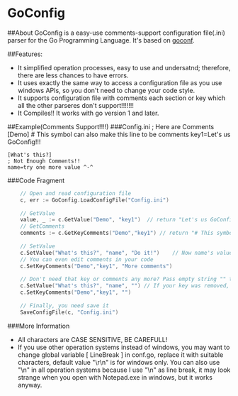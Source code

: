 GoConfig
========
##About
GoConfig is a easy-use comments-support configuration file(.ini) parser for the Go Programming Language.
It's based on [goconf](http://code.google.com/p/goconf/).

##Features:
- It simplified operation processes, easy to use and undersatnd; therefore, there are less chances to have errors. 
- It uses exactly the same way to access a configuration file as you use windows APIs, so you don't need to change your code style.
- It supports configuration file with comments each section or key which all the other parseres don't support!!!!!!!
- It Compiles!! It works with go version 1 and later.

##Example(Comments Support!!!!)
###Config.ini
	; Here are Comments
	[Demo]
	# This symbol can also make this line to be comments
	key1=Let's us GoConfig!!!
	
	[What's this?]
	; Not Enough Comments!!
	name=try one more value ^-^
###Code Fragment
```go
	// Open and read configuration file
	c, err := GoConfig.LoadConfigFile("Config.ini")
	
	// GetValue
	value, _ := c.GetValue("Demo", "key1")	// return "Let's us GoConfig!!!"
	// GetComments
	comments := c.GetKeyComments("Demo","key1")	// return "# This symbol can also make this line to be comments"
	
	// SetValue
	c.SetValue("What's this?", "name", "Do it!")	// Now name's value is "Do it!"
	// You can even edit comments in your code
	c.SetKeyComments("Demo","key1", "More comments")
	
	// Don't need that key or comments any more? Pass empty string "" to remove! that's all!'
	c.SetValue("What's this?", "name", "") // If your key was removed, its comments will be removed too!
	c.SetKeyComments("Demo","key1", "")
	
	// Finally, you need save it
	SaveConfigFile(c, "Config.ini")
```

###More Information
- All characters are CASE SENSITIVE, BE CAREFULL!
- If you use other operation systems instead of windows, you may want to change global variable [ LineBreak ] in conf.go, replace it with suitable characters, default value "\r\n" is for windows only. You can also use "\n" in all operation systems because I use "\n" as line break, it may look strange when you open with Notepad.exe in windows, but it works anyway. 